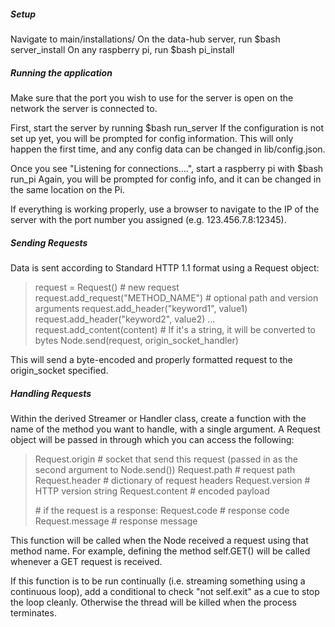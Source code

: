 ##### Setup
Navigate to main/installations/
On the data-hub server, run   $bash server_install
On any raspberry pi, run         $bash pi_install

##### Running the application

Make sure that the port you wish to use for the server is open on the network the server is connected to.

First, start the server by running  $bash run_server
If the configuration is not set up yet, you will be prompted for config information. This will only happen the first time, and any config data can be changed in lib/config.json. 

Once you see "Listening for connections....", start a raspberry pi with   $bash run_pi
Again, you will be prompted for config info, and it can be changed in the same location on the Pi.

If everything is working properly, use a browser to navigate to the IP of the server with the port number you assigned (e.g.    123.456.7.8:12345). 


##### Sending Requests

Data is sent according to Standard HTTP 1.1 format using a Request object:

> request = Request()       # new request
> request.add_request("METHOD_NAME")  # optional path and version arguments
> request.add_header("keyword1", value1)
> request.add_header("keyword2", value2)
> ...
> request.add_content(content)  # If it's a string, it will be converted to bytes
> Node.send(request, origin_socket_handler)

This will send a byte-encoded and properly formatted request to the origin_socket specified.

##### Handling Requests

Within the derived Streamer or Handler class, create a function with the name of the method you want to handle, with a single argument. A Request object will be passed in through which you can access the following:

> Request.origin      # socket that send this request (passed in as the second argument to Node.send())
> Request.path        # request path
> Request.header    # dictionary of request headers
> Request.version   # HTTP version string
> Request.content   # encoded payload
>
> \# if the request is a response:
> Request.code 	    # response code
> Request.message  # response message

This function will be called when the Node received a request using that method name. For example, defining the method self.GET() will be called whenever a GET request is received. 

If this function is to be run continually (i.e. streaming something using a continuous loop), add a conditional to check "not self.exit" as a cue to stop the loop cleanly. Otherwise the thread will be killed when the process terminates.

